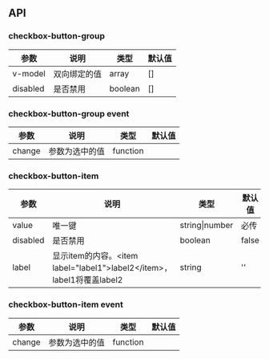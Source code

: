 ## API
### checkbox-button-group  
| 参数 | 说明 | 类型 | 默认值 |
| ---- | ---- | ---- | ---- |
| v-model   | 双向绑定的值| array| []  |
| disabled   | 是否禁用| boolean| []  |
### checkbox-button-group  event
| 参数 | 说明 | 类型 | 默认值 |
| ---- | ---- | ---- | ---- |
| change   | 参数为选中的值| function|   |

### checkbox-button-item  
| 参数 | 说明 | 类型 | 默认值 |
| ---- | ---- | ---- | ---- |
| value   | 唯一键| string\|number| 必传|
| disabled   | 是否禁用| boolean| false  |
| label   | 显示item的内容。\<item label="label1"\>label2\<\/item\>，label1将覆盖label2| string| ''  |
### checkbox-button-item  event
| 参数 | 说明 | 类型 | 默认值 |
| ---- | ---- | ---- | ---- |
| change   | 参数为选中的值| function|   |
